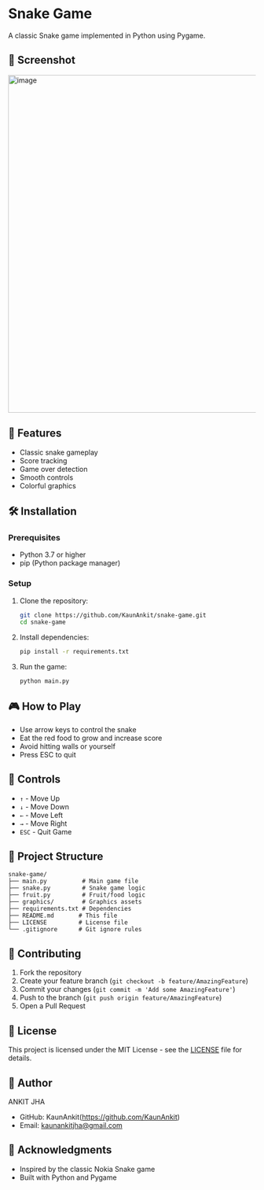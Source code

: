 # Snake Game

A classic Snake game implemented in Python using Pygame.

## 📸 Screenshot
<img width="890" height="687" alt="image" src="https://github.com/user-attachments/assets/7c7fb972-f944-4f53-8fa4-9fe5d2b1b00b" />


## 🚀 Features
- Classic snake gameplay
- Score tracking
- Game over detection
- Smooth controls
- Colorful graphics

## 🛠️ Installation

### Prerequisites
- Python 3.7 or higher
- pip (Python package manager)

### Setup
1. Clone the repository:
   ```bash
   git clone https://github.com/KaunAnkit/snake-game.git
   cd snake-game
   ```

2. Install dependencies:
   ```bash
   pip install -r requirements.txt
   ```

3. Run the game:
   ```bash
   python main.py
   ```

## 🎮 How to Play
- Use arrow keys to control the snake
- Eat the red food to grow and increase score
- Avoid hitting walls or yourself
- Press ESC to quit

## 🎯 Controls
- `↑` - Move Up
- `↓` - Move Down  
- `←` - Move Left
- `→` - Move Right
- `ESC` - Quit Game

## 📁 Project Structure
```
snake-game/
├── main.py          # Main game file
├── snake.py         # Snake game logic
├── fruit.py         # Fruit/food logic
├── graphics/        # Graphics assets
├── requirements.txt # Dependencies
├── README.md       # This file
├── LICENSE         # License file
└── .gitignore      # Git ignore rules
```

## 🤝 Contributing
1. Fork the repository
2. Create your feature branch (`git checkout -b feature/AmazingFeature`)
3. Commit your changes (`git commit -m 'Add some AmazingFeature'`)
4. Push to the branch (`git push origin feature/AmazingFeature`)
5. Open a Pull Request

## 📝 License
This project is licensed under the MIT License - see the [LICENSE](LICENSE) file for details.

## 👤 Author
ANKIT JHA
- GitHub: KaunAnkit(https://github.com/KaunAnkit)
- Email: kaunankitjha@gmail.com

## 🙏 Acknowledgments
- Inspired by the classic Nokia Snake game
- Built with Python and Pygame
